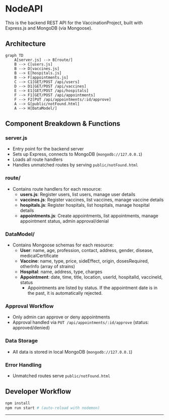 # NodeAPI

This is the backend REST API for the VaccinationProject, built with Express.js and MongoDB (via Mongoose).

## Architecture

```mermaid
graph TD
    A[server.js] --> B[route/]
    B --> C[users.js]
    B --> D[vaccines.js]
    B --> E[hospitals.js]
    B --> F[appointments.js]
    C --> C1[GET/POST /api/users]
    D --> D1[GET/POST /api/vaccines]
    E --> E1[GET/POST /api/hospitals]
    F --> F1[GET/POST /api/appointments]
    F --> F2[PUT /api/appointments/:id/approve]
    A --> G[public/notFound.html]
    A --> H[DataModel/]
```

## Component Breakdown & Functions

### server.js
- Entry point for the backend server
- Sets up Express, connects to MongoDB (`mongodb://127.0.0.1`)
- Loads all route handlers
- Handles unmatched routes by serving `public/notFound.html`

### route/
- Contains route handlers for each resource:
  - **users.js**: Register users, list users, manage user details
  - **vaccines.js**: Register vaccines, list vaccines, manage vaccine details
  - **hospitals.js**: Register hospitals, list hospitals, manage hospital details
  - **appointments.js**: Create appointments, list appointments, manage appointment status, admin approval/denial

### DataModel/
- Contains Mongoose schemas for each resource:
  - **User**: name, age, profession, contact, address, gender, disease, medicalCertificate
  - **Vaccine**: name, type, price, sideEffect, origin, dosesRequired, otherInfo (array of strains)
  - **Hospital**: name, address, type, charges
  - **Appointment**: date, time, title, location, userId, hospitalId, vaccineId, status
    - Appointments are listed by status. If the appointment date is in the past, it is automatically rejected.

### Approval Workflow
- Only admin can approve or deny appointments
- Approval handled via `PUT /api/appointments/:id/approve` (status: approved/denied)

### Data Storage
- All data is stored in local MongoDB (`mongodb://127.0.0.1`)

### Error Handling
- Unmatched routes serve `public/notFound.html`

## Developer Workflow

```sh
npm install
npm run start # (auto-reload with nodemon)
```

---
